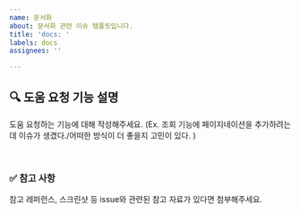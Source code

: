 ```yaml
---
name: 문서화
about: 문서화 관련 이슈 템플릿입니다.
title: 'docs: '
labels: docs
assignees: ''

---
```


## 🔍 도움 요청 기능 설명

도움 요청하는 기능에 대해 작성해주세요.
(Ex. 조회 기능에 페이지네이션을 추가하려는데 이슈가 생겼다./어떠한 방식이 더 좋을지 고민이 있다. )

<br>

### ✅ 참고 사항

참고 레퍼런스, 스크린샷 등 issue와 관련된 참고 자료가 있다면 첨부해주세요.
